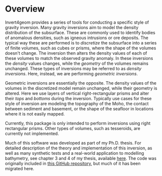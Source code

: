 # Overview

Invert4geom provides a series of tools for conducting a specific style of
gravity inversion. Many gravity inversions aim to model the density distribution
of the subsurface. These are commonly used to identify bodies of anomalous
densities, such as igneous intrusions or ore deposits. The typical way these are
performed is to _discretize_ the subsurface into a series of finite volumes,
such as cubes or prisms, where the shape of the volumes doesn't change. The
inversion then alters the density values of each of these volumes to match the
observed gravity anomaly. In these inversions the _density_ values changes,
while the _geometry_ of the volumes remains unchanged. These types of inversions
may be referred to as _density inversions_. Here, instead, we are performing
_geometric inversions_.

Geometric inversions are essentially the opposite. The density values of the
volumes in the discretized model remain unchanged, while their geometry is
altered. Here we use layers of vertical right-rectangular prisms and alter their
_tops_ and _bottoms_ during the inversion. Typically use cases for these style
of inversion are modeling the topography of the Moho, the contact between
sediment and basement, or the shape of the seafloor in locations where it is not
easily mapped.

Currently, this package is only intended to perform inversions using right
rectangular prisms. Other types of volumes, such as tesseroids, are currently
not implemented.

Much of this software was developed as part of my Ph.D. thesis. For detailed
description of the theory and implementation of this inversion, as well as many
synthetic tests and a real-world application to modelling bathymetry, see
chapter 3 and 4 of my thesis, available
[here](https://doi.org/10.26686/wgtn.24408304). The code was originally included
in [this GitHub repository](https://github.com/mdtanker/RIS_gravity_inversion),
but much of it has been migrated here.
